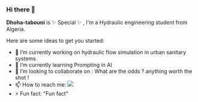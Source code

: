 ### Hi there 👋


**Dhoha-tabouni** is ✨ Special ✨ , I'm a Hydraulic engineering student from Algeria. 

Here are some ideas to get you started:

- 🔭 I’m currently working on hydraulic flow simulation in urban sanitary systems 
- 🌱 I’m currently learning Prompting in AI
- 👯 I’m looking to collaborate on : What are the odds ? anything worth the shot !
- 📫 How to reach me: <a href="https://www.linkedin.com/in/dhoha-tabouni/"><img src="https://img.shields.io/static/v1?label=&logo=linkedin&message=linkedin&color=blue"></a>
- ⚡ Fun fact: "Fun fact" 
